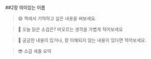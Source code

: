 ##2장 의미있는 이름

> 😄 책에서 기억하고 싶은 내용을 써보세요.



> 🤔 오늘 읽은 소감은? 떠오르는 생각을 가볍게 적어보세요



> 🔎 궁금한 내용이 있거나, 잘 이해되지 않는 내용이 있다면 적어보세요.



> 😎 소감 세줄 요약